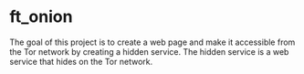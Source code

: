 # ft_onion
The goal of this project is to create a web page and make it accessible from the Tor network by creating a hidden service. The hidden service is a web service that hides on the Tor network.
